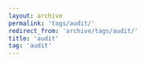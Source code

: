 ```yaml
---
layout: archive
permalink: 'tags/audit/'
redirect_from: 'archive/tags/audit/'
title: 'audit'
tag: 'audit'
---
```

